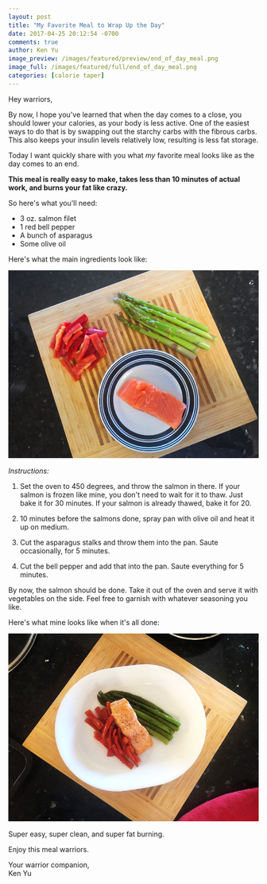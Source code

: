 ```yaml
---
layout: post
title: "My Favorite Meal to Wrap Up the Day"
date: 2017-04-25 20:12:54 -0700
comments: true
author: Ken Yu
image_preview: /images/featured/preview/end_of_day_meal.png
image_full: /images/featured/full/end_of_day_meal.png
categories: [calorie taper]
---
```


Hey warriors,

By now, I hope you've learned that when the day comes to a close, you should lower your calories, as your body is less active. One of the easiest ways to do that is by swapping out the starchy carbs with the fibrous carbs. This also keeps your insulin levels relatively low, resulting is less fat storage.

Today I want quickly share with you what *my* favorite meal looks like as the day comes to an end.

**This meal is really easy to make, takes less than 10 minutes of actual work, and burns your fat like crazy.**

So here's what you'll need:

- 3 oz. salmon filet
- 1 red bell pepper
- A bunch of asparagus
- Some olive oil

Here's what the main ingredients look like:

<a href="/images/posts/nightmeal/before.png" alt="Salmon Prep" class="image-link-wrapper">
  <img src="/images/posts/nightmeal/before.png"/ class="max-width-image">
</a>

*Instructions:*

1. Set the oven to 450 degrees, and throw the salmon in there. If your salmon is frozen like mine, you don't need to wait for it to thaw. Just bake it for 30 minutes. If your salmon is already thawed, bake it for 20.

2. 10 minutes before the salmons done, spray pan with olive oil and heat it up on medium.

3. Cut the asparagus stalks and throw them into the pan. Saute occasionally, for 5 minutes.

4. Cut the bell pepper and add that into the pan. Saute everything for 5 minutes.

By now, the salmon should be done. Take it out of the oven and serve it with vegetables on the side. Feel free to garnish with whatever seasoning you like.

Here's what mine looks like when it's all done:

<a href="/images/posts/nightmeal/after.png" alt="Salmon - Cooked" class="image-link-wrapper">
  <img src="/images/posts/nightmeal/after.png"/ class="max-width-image">
</a>

Super easy, super clean, and super fat burning.

Enjoy this meal warriors.

Your warrior companion,<br/>
Ken Yu
